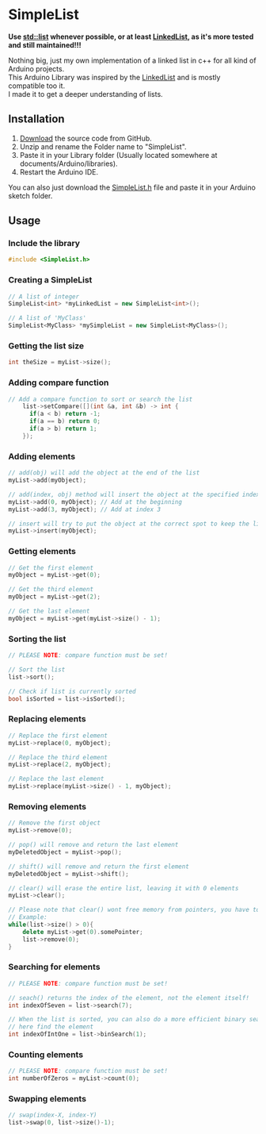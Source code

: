 # SimpleList

**Use [std::list](https://de.cppreference.com/w/cpp/container/list) whenever possible, or at least [LinkedList](https://github.com/ivanseidel/LinkedList), as it's more tested and still maintained!!!**

Nothing big, just my own implementation of a linked list in c++ for all kind of Arduino projects.  
This Arduino Library was inspired by the [LinkedList](https://github.com/ivanseidel/LinkedList)
and is mostly compatible too it.   
I made it to get a deeper understanding of lists.  

## Installation

1) [Download](https://github.com/spacehuhn/SimpleList/archive/master.zip) the source code from GitHub.  
2) Unzip and rename the Folder name to "SimpleList".  
3) Paste it in your Library folder (Usually located somewhere at documents/Arduino/libraries).  
4) Restart the Arduino IDE.  

You can also just download the [SimpleList.h](https://github.com/spacehuhn/SimpleList/blob/master/SimpleList.h)
file and paste it in your Arduino sketch folder.  

## Usage

### Include the library
```c++
#include <SimpleList.h>  
```

### Creating a SimpleList
```c++
// A list of integer
SimpleList<int> *myLinkedList = new SimpleList<int>();

// A list of 'MyClass'
SimpleList<MyClass> *mySimpleList = new SimpleList<MyClass>();
```

### Getting the list size
```c++
int theSize = myList->size();
```

### Adding compare function
```c++
// Add a compare function to sort or search the list
    list->setCompare([](int &a, int &b) -> int {
      if(a < b) return -1;
      if(a == b) return 0;
      if(a > b) return 1;  
    });
```

### Adding elements
```c++
// add(obj) will add the object at the end of the list
myList->add(myObject);

// add(index, obj) method will insert the object at the specified index
myList->add(0, myObject); // Add at the beginning
myList->add(3, myObject); // Add at index 3

// insert will try to put the object at the correct spot to keep the list isSorted (compare function is required!)
myList->insert(myObject);
```

### Getting elements
```c++
// Get the first element
myObject = myList->get(0);

// Get the third element
myObject = myList->get(2);

// Get the last element
myObject = myList->get(myList->size() - 1);
```

### Sorting the list
```c++
// PLEASE NOTE: compare function must be set!

// Sort the list
list->sort();

// Check if list is currently sorted
bool isSorted = list->isSorted();
```

### Replacing elements
```c++
// Replace the first element
myList->replace(0, myObject);

// Replace the third element
myList->replace(2, myObject);

// Replace the last element
myList->replace(myList->size() - 1, myObject);
```

### Removing elements
```c++
// Remove the first object
myList->remove(0);

// pop() will remove and return the last element
myDeletedObject = myList->pop();

// shift() will remove and return the first element
myDeletedObject = myList->shift();

// clear() will erase the entire list, leaving it with 0 elements
myList->clear();

// Please note that clear() wont free memory from pointers, you have to manually delete/free those!
// Example:
while(list->size() > 0){
	delete myList->get(0).somePointer;
	list->remove(0);
}
```

### Searching for elements
```c++
// PLEASE NOTE: compare function must be set!

// seach() returns the index of the element, not the element itself!
int indexOfSeven = list->search(7);

// When the list is sorted, you can also do a more efficient binary search
// here find the element
int indexOfIntOne = list->binSearch(1);
```

### Counting elements
```c++
// PLEASE NOTE: compare function must be set!
int numberOfZeros = myList->count(0);
```

### Swapping elements
```c++
// swap(index-X, index-Y)
list->swap(0, list->size()-1);
```
